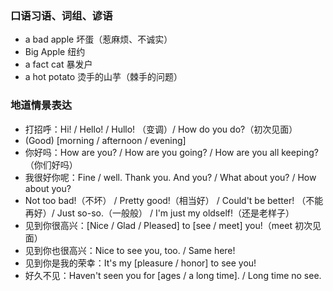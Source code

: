 ### 口语习语、词组、谚语

* a bad apple 坏蛋（惹麻烦、不诚实）
* Big Apple 纽约
* a fact cat 暴发户
* a hot potato 烫手的山芋（棘手的问题）

### 地道情景表达

* 打招呼：Hi! / Hello! / Hullo! （变调）/ How do you do?（初次见面）
* (Good) [morning / afternoon / evening]
* 你好吗：How are you? / How are you going? / How are you all keeping?（你们好吗）
* 我很好你呢：Fine / well. Thank you. And you? / What about you? / How about you?
* Not too bad!（不坏） / Pretty good!（相当好） / Could't be better! （不能再好）/ Just so-so.（一般般） / I'm just my oldself!（还是老样子）
* 见到你很高兴：[Nice / Glad / Pleased] to [see / meet] you!（meet 初次见面）
* 见到你也很高兴：Nice to see you, too. / Same here!
* 见到你是我的荣幸：It's my [pleasure / honor] to see you!
* 好久不见：Haven't seen you for [ages / a long time]. / Long time no see.